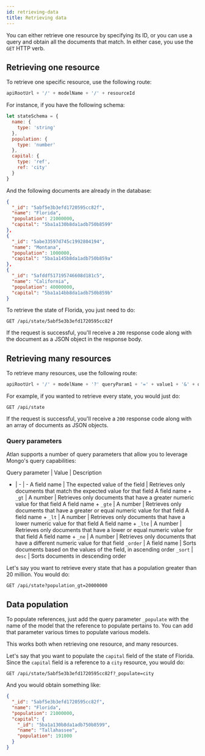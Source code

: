 ```yaml
---
id: retrieving-data
title: Retrieving data
---
```


You can either retrieve one resource by specifying its ID, or you can use a query and obtain all the documents that match. In either case, you use the `GET` HTTP verb.

## Retrieving one resource

To retrieve one specific resource, use the following route:

```javascript
apiRootUrl + '/' + modelName + '/' + resourceId
```

For instance, if you have the following schema:

```javascript
let stateSchema = {
  name: {
    type: 'string'
  },
  population: {
    type: 'number'
  },
  capital: {
    type: 'ref',
    ref: 'city'
  }
}
```

And the following documents are already in the database:

```json
{
  "_id": "5abf5e3b3efd1720595cc82f",
  "name": "Florida",
  "population": 21000000,
  "capital": "5ba1a130b8da1adb750b8599"
},
{
  "_id": "5abe33597d745c1992804194",
  "name": "Montana",
  "population": 1000000,
  "capital": "5ba1a145b8da1adb750b859a"
},
{
  "_id": "5afddf517195746608d181c5",
  "name": "California",
  "population": 40000000,
  "capital": "5ba1a14bb8da1adb750b859b"
}
```

To retrieve the state of Florida, you just need to do:

```http
GET /api/state/5abf5e3b3efd1720595cc82f
```

If the request is successful, you'll receive a `200` response code along with the document as a JSON object in the response body.

## Retrieving many resources

To retrieve many resources, use the following route:

```javascript
apiRootUrl + '/' + modelName + '?' queryParam1 + '=' + value1 + '&' + queryParam2 + '=' + value2 ...
```

For example, if you wanted to retrieve every state, you would just do:

```http
GET /api/state
```

If the request is successful, you'll receive a `200` response code along with an array of documents as JSON objects.

### Query parameters

Atlan supports a number of query parameters that allow you to leverage Mongo's query capabilities:

Query parameter | Value | Description
- | - | -
A field name | The expected value of the field | Retrieves only documents that match the expected value for that field
A field name + `_gt` | A number | Retrieves only documents that have a greater numeric value for that field
A field name + `_gte` | A number | Retrieves only documents that have a greater or equal numeric value for that field
A field name + `_lt` | A number | Retrieves only documents that have a lower numeric value for that field
A field name + `_lte` | A number | Retrieves only documents that have a lower or equal numeric value for that field
A field name + `_ne` | A number | Retrieves only documents that have a different numeric value for that field
`_order` | A field name | Sorts documents based on the values of the field, in ascending order
`_sort` | `desc` | Sorts documents in descending order

Let's say you want to retrieve every state that has a population greater than 20 million. You would do:

```http
GET /api/state?population_gt=20000000
```

## Data population

To populate references, just add the query parameter `_populate` with the name of the model that the reference to populate pertains to. You can add that parameter various times to populate various models.

This works both when retrieving one resource, and many resources. 

Let's say that you want to populate the `capital` field of the state of Florida. Since the `capital` field is a reference to a `city` resource, you would do:

```http
GET /api/state/5abf5e3b3efd1720595cc82f?_populate=city
```

And you would obtain something like:

```json
{
  "_id": "5abf5e3b3efd1720595cc82f",
  "name": "Florida",
  "population": 21000000,
  "capital": {
    "_id": "5ba1a130b8da1adb750b8599",
    "name": "Tallahassee",
    "population": 191000
  }
}
```